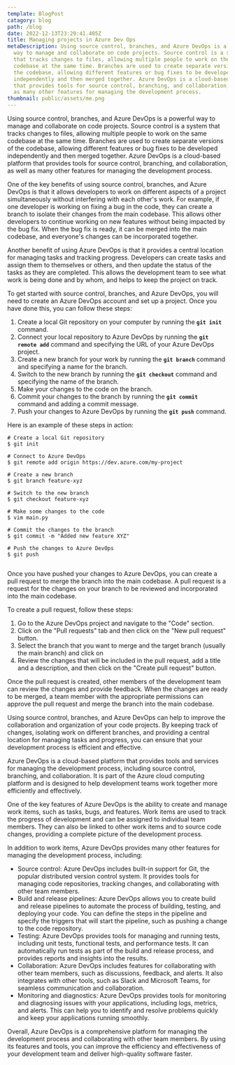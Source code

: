 ```yaml
---
template: BlogPost
catagory: blog
path: /blog
date: 2022-12-13T23:29:41.405Z
title: Managing projects in Azure Dev Ops
metaDescription: Using source control, branches, and Azure DevOps is a powerful
  way to manage and collaborate on code projects. Source control is a system
  that tracks changes to files, allowing multiple people to work on the same
  codebase at the same time. Branches are used to create separate versions of
  the codebase, allowing different features or bug fixes to be developed
  independently and then merged together. Azure DevOps is a cloud-based platform
  that provides tools for source control, branching, and collaboration, as well
  as many other features for managing the development process.
thumbnail: public/assets/me.png
---
```

<!--StartFragment-->

Using source control, branches, and Azure DevOps is a powerful way to manage and collaborate on code projects. Source control is a system that tracks changes to files, allowing multiple people to work on the same codebase at the same time. Branches are used to create separate versions of the codebase, allowing different features or bug fixes to be developed independently and then merged together. Azure DevOps is a cloud-based platform that provides tools for source control, branching, and collaboration, as well as many other features for managing the development process.

One of the key benefits of using source control, branches, and Azure DevOps is that it allows developers to work on different aspects of a project simultaneously without interfering with each other's work. For example, if one developer is working on fixing a bug in the code, they can create a branch to isolate their changes from the main codebase. This allows other developers to continue working on new features without being impacted by the bug fix. When the bug fix is ready, it can be merged into the main codebase, and everyone's changes can be incorporated together.

Another benefit of using Azure DevOps is that it provides a central location for managing tasks and tracking progress. Developers can create tasks and assign them to themselves or others, and then update the status of the tasks as they are completed. This allows the development team to see what work is being done and by whom, and helps to keep the project on track.

To get started with source control, branches, and Azure DevOps, you will need to create an Azure DevOps account and set up a project. Once you have done this, you can follow these steps:

1. Create a local Git repository on your computer by running the **`git init`** command.
2. Connect your local repository to Azure DevOps by running the **`git remote add`** command and specifying the URL of your Azure DevOps project.
3. Create a new branch for your work by running the **`git branch`** command and specifying a name for the branch.
4. Switch to the new branch by running the **`git checkout`** command and specifying the name of the branch.
5. Make your changes to the code on the branch.
6. Commit your changes to the branch by running the **`git commit`** command and adding a commit message.
7. Push your changes to Azure DevOps by running the **`git push`** command.

Here is an example of these steps in action:

```
# Create a local Git repository
$ git init

# Connect to Azure DevOps
$ git remote add origin https://dev.azure.com/my-project

# Create a new branch
$ git branch feature-xyz

# Switch to the new branch
$ git checkout feature-xyz

# Make some changes to the code
$ vim main.py

# Commit the changes to the branch
$ git commit -m "Added new feature XYZ"

# Push the changes to Azure DevOps
$ git push


```

Once you have pushed your changes to Azure DevOps, you can create a pull request to merge the branch into the main codebase. A pull request is a request for the changes on your branch to be reviewed and incorporated into the main codebase.

To create a pull request, follow these steps:

1. Go to the Azure DevOps project and navigate to the "Code" section.
2. Click on the "Pull requests" tab and then click on the "New pull request" button.
3. Select the branch that you want to merge and the target branch (usually the main branch) and click on
4. Review the changes that will be included in the pull request, add a title and a description, and then click on the "Create pull request" button.

Once the pull request is created, other members of the development team can review the changes and provide feedback. When the changes are ready to be merged, a team member with the appropriate permissions can approve the pull request and merge the branch into the main codebase.

Using source control, branches, and Azure DevOps can help to improve the collaboration and organization of your code projects. By keeping track of changes, isolating work on different branches, and providing a central location for managing tasks and progress, you can ensure that your development process is efficient and effective.

Azure DevOps is a cloud-based platform that provides tools and services for managing the development process, including source control, branching, and collaboration. It is part of the Azure cloud computing platform and is designed to help development teams work together more efficiently and effectively.

One of the key features of Azure DevOps is the ability to create and manage work items, such as tasks, bugs, and features. Work items are used to track the progress of development and can be assigned to individual team members. They can also be linked to other work items and to source code changes, providing a complete picture of the development process.

In addition to work items, Azure DevOps provides many other features for managing the development process, including:

* Source control: Azure DevOps includes built-in support for Git, the popular distributed version control system. It provides tools for managing code repositories, tracking changes, and collaborating with other team members.
* Build and release pipelines: Azure DevOps allows you to create build and release pipelines to automate the process of building, testing, and deploying your code. You can define the steps in the pipeline and specify the triggers that will start the pipeline, such as pushing a change to the code repository.
* Testing: Azure DevOps provides tools for managing and running tests, including unit tests, functional tests, and performance tests. It can automatically run tests as part of the build and release process, and provides reports and insights into the results.
* Collaboration: Azure DevOps includes features for collaborating with other team members, such as discussions, feedback, and alerts. It also integrates with other tools, such as Slack and Microsoft Teams, for seamless communication and collaboration.
* Monitoring and diagnostics: Azure DevOps provides tools for monitoring and diagnosing issues with your applications, including logs, metrics, and alerts. This can help you to identify and resolve problems quickly and keep your applications running smoothly.

Overall, Azure DevOps is a comprehensive platform for managing the development process and collaborating with other team members. By using its features and tools, you can improve the efficiency and effectiveness of your development team and deliver high-quality software faster.

<!--EndFragment-->
